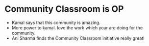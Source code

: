 # Community Classroom is OP

- Kamal says that this community is amazing.
- More power to kamal. love the work which your are doing for the community.
- Ani Sharma finds the Community Classroom initiative really great!
